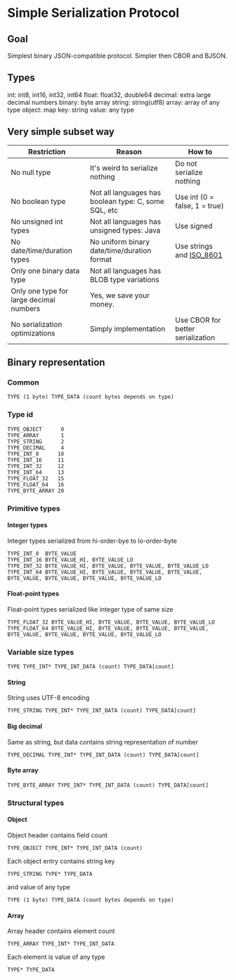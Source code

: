 
# Simple Serialization Protocol

## Goal

Simplest binary JSON-compatible protocol.
Simpler then CBOR and BJSON.

## Types

int: int8, int16, int32, int64
float: float32, double64
decimal: extra large decimal numbers
binary: byte array
string: string(utf8)
array: array of any type
object: map key: string value: any type

## Very simple subset way

| Restriction                 | Reason                                               | How to                   |
| --------------------------- | ---------------------------------------------------- | ------------------------ |
| No null type                | It's weird to serialize nothing                      | Do not serialize nothing |
| No boolean type             | Not all languages has boolean type: C, some SQL, etc | Use int (0 = false, 1 = true) |
| No unsigned int types       | Not all languages has unsigned types: Java           | Use signed               |
| No date/time/duration types | No uniform binary date/time/duration format        | Use strings and [ISO_8601](https://en.wikipedia.org/wiki/ISO_8601 "https://en.wikipedia.org/wiki/ISO_8601") |
| Only one binary data type   | Not all languages has BLOB type variations           | |
| Only one type for large decimal numbers | Yes, we save your money.               | |
| No serialization optimizations | Simply implementation | Use CBOR for better serialization |


## Binary representation

### Common

	TYPE (1 byte) TYPE_DATA (count bytes depends on type)
  
### Type id

	TYPE_OBJECT      0
	TYPE_ARRAY       1
	TYPE_STRING      2
	TYPE_DECIMAL     4
	TYPE_INT_8      10
	TYPE_INT_16     11
	TYPE_INT_32     12
	TYPE_INT_64     13
	TYPE_FLOAT_32   15
	TYPE_FLOAT_64   16
	TYPE_BYTE_ARRAY 20

### Primitive types

#### Integer types

Integer types serialized from hi-order-bye to lo-order-byte
  
	TYPE_INT_8  BYTE_VALUE
	TYPE_INT_16 BYTE_VALUE_HI, BYTE_VALUE_LO
	TYPE_INT_32 BYTE_VALUE_HI, BYTE_VALUE, BYTE_VALUE, BYTE_VALUE_LO
	TYPE_INT_64 BYTE_VALUE_HI, BYTE_VALUE, BYTE_VALUE, BYTE_VALUE, BYTE_VALUE, BYTE_VALUE, BYTE_VALUE, BYTE_VALUE_LO

#### Float-point types

Float-point types serialized like integer type of same size
  
	TYPE_FLOAT_32 BYTE_VALUE_HI, BYTE_VALUE, BYTE_VALUE, BYTE_VALUE_LO
	TYPE_FLOAT_64 BYTE_VALUE_HI, BYTE_VALUE, BYTE_VALUE, BYTE_VALUE, BYTE_VALUE, BYTE_VALUE, BYTE_VALUE, BYTE_VALUE_LO

### Variable size types

	TYPE TYPE_INT* TYPE_INT_DATA (count) TYPE_DATA[count]

#### String

String uses UTF-8 encoding
  
    TYPE_STRING TYPE_INT* TYPE_INT_DATA (count) TYPE_DATA[count]

#### Big decimal
  
Same as string, but data contains string representation of number
    
    TYPE_DECIMAL TYPE_INT* TYPE_INT_DATA (count) TYPE_DATA[count]

#### Byte array
  
    TYPE_BYTE_ARRAY TYPE_INT* TYPE_INT_DATA (count) TYPE_DATA[count]

### Structural types

#### Object

Object header contains field count

	TYPE_OBJECT TYPE_INT* TYPE_INT_DATA (count)
  
Each object entry contains string key

	TYPE_STRING TYPE* TYPE_DATA

and value of any type

	TYPE (1 byte) TYPE_DATA (count bytes depends on type)
    
#### Array

Array header contains element count

	TYPE_ARRAY TYPE_INT* TYPE_INT_DATA

Each element is value of any type
  
	TYPE* TYPE_DATA
    
